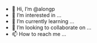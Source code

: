 - 👋 Hi, I’m @alongp
- 👀 I’m interested in ...
- 🌱 I’m currently learning ...
- 💞️ I’m looking to collaborate on ...
- 📫 How to reach me ...

<!---
alongp/alongp is a ✨ special ✨ repository because its `README.md` (this file) appears on your GitHub profile.
You can click the Preview link to take a look at your changes.
--->
